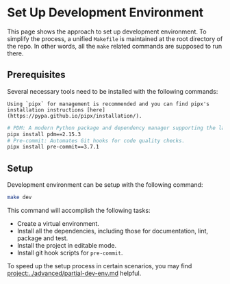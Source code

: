 # Set Up Development Environment

This page shows the approach to set up development environment. To simplify the process, a unified `Makefile` is maintained at the root directory of the repo. In other words, all the `make` related commands are supposed to run there.

## Prerequisites

Several necessary tools need to be installed with the following commands:

```{note}
Using `pipx` for management is recommended and you can find pipx's installation instructions [here](https://pypa.github.io/pipx/installation/).
```

```bash
# PDM: A modern Python package and dependency manager supporting the latest PEP standards.
pipx install pdm==2.15.3
# Pre-commit: Automates Git hooks for code quality checks.
pipx install pre-commit==3.7.1
```

## Setup

Development environment can be setup with the following command:

```bash
make dev
```

This command will accomplish the following tasks:

- Create a virtual environment.
- Install all the dependencies, including those for documentation, lint, package and test.
- Install the project in editable mode.
- Install git hook scripts for `pre-commit`.

To speed up the setup process in certain scenarios, you may find <project:../advanced/partial-dev-env.md> helpful.
